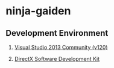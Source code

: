 # ninja-gaiden

## Development Environment

1. [Visual Studio 2013 Community (v120)](https://my.visualstudio.com/Downloads?q=visual%20studio%202013&wt.mc_id=o~msft~vscom~older-downloads)

2. [DirectX Software Development Kit](https://www.microsoft.com/en-us/download/details.aspx?id=6812)
